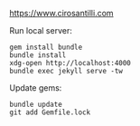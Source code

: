<https://www.cirosantilli.com>

Run local server:

    gem install bundle
    bundle install
    xdg-open http://localhost:4000
    bundle exec jekyll serve -tw

Update gems:

    bundle update
    git add Gemfile.lock
